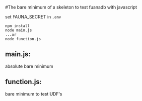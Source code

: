 #The bare minimum of a skeleton to test fuanadb with javascript

set FAUNA_SECRET in `.env`
```
npm install
node main.js
...or
node function.js
```

## main.js: 
absolute bare minimum

## function.js:
bare minimum to test UDF's
